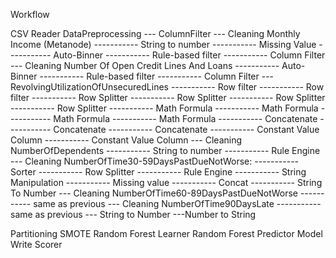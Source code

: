 Workflow

CSV Reader
DataPreprocessing
--- ColumnFilter
--- Cleaning Monthly Income (Metanode)
----------- String to number
----------- Missing Value
----------- Auto-Binner
----------- Rule-based filter
----------- Column Filter
--- Cleaning Number Of Open Credit Lines And Loans
----------- Auto-Binner
----------- Rule-based filter
----------- Column Filter
--- RevolvingUtilizationOfUnsecuredLines
----------- Row filter
----------- Row filter
----------- Row Splitter
----------- Row Splitter
----------- Row Splitter
----------- Row Splitter
----------- Math Formula
----------- Math Formula
----------- Math Formula
----------- Math Formula
----------- Concatenate
----------- Concatenate
----------- Concatenate
----------- Constant Value Column
----------- Constant Value Column
--- Cleaning NumberOfDependents 
----------- String to number
----------- Rule Engine
--- Cleaning NumberOfTime30-59DaysPastDueNotWorse:
----------- Sorter
----------- Row Splitter
----------- Rule Engine
----------- String Manipulation
----------- Missing value
----------- Concat
----------- String To Number
--- Cleaning NumberOfTime60-89DaysPastDueNotWorse
-----------  same as previous
--- Cleaning NumberOfTime90DaysLate
-----------  same as previous
--- String to Number
---Number to String

Partitioning
SMOTE
Random Forest Learner
Random Forest Predictor
Model Write
Scorer